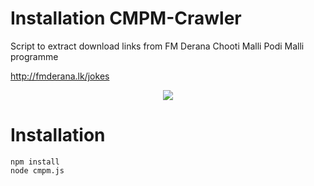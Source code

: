 # Installation CMPM-Crawler
Script to extract download links from FM Derana Chooti Malli Podi Malli programme

http://fmderana.lk/jokes

<div align="center">

<img style="margin-left=20px" src="http://www.amaltvmovies.com/img/category/1526840102597.jpg" />

</div>




# Installation

`npm install`
<br>
`node cmpm.js`
